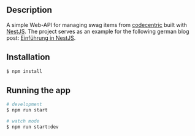 ## Description

A simple Web-API for managing swag items from [codecentric](https://www.codecentric.de/) built with [NestJS](https://nestjs.com/). The project serves as an example for the following german blog post: [Einführung in NestJS]().

## Installation

```bash
$ npm install
```

## Running the app

```bash
# development
$ npm run start

# watch mode
$ npm run start:dev
```
